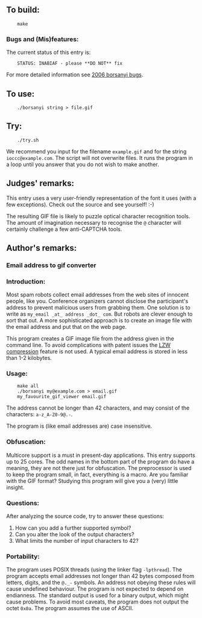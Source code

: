 ## To build:

```<!---sh-->
    make
```


### Bugs and (Mis)features:

The current status of this entry is:

```
    STATUS: INABIAF - please **DO NOT** fix
```

For more detailed information see [2006 borsanyi bugs](../../bugs.html#2006_borsanyi).


## To use:

```<!---sh-->
    ./borsanyi string > file.gif
```


## Try:

```<!---sh-->
    ./try.sh
```

We recommend you input for the filename `example.gif` and for the string
`ioccc@example.com`. The script will not overwrite files. It runs the program in
a loop until you answer that you do not wish to make another.


## Judges' remarks:

This entry uses a very user-friendly representation of the font
it uses (with a few exceptions).   Check out the source and see
yourself!  :-)

The resulting GIF file is likely to puzzle optical character
recognition tools.  The amount of imagination necessary to
recognise the `@` character will certainly challenge a few
anti-CAPTCHA tools.


## Author's remarks:

### Email address to gif converter

### Introduction:

Most spam robots collect email addresses from the web sites of
innocent people, like you. Conference organizers cannot disclose
the participant's address to prevent malicious users from
grabbing them. One solution is to write as `my_email _at_ address
_dot_ com`. But robots are clever enough to sort that out.  A
more sophisticated approach is to create an image file with the
email address and put that on the web page.

This program creates a GIF image file from the address given in the command
line. To avoid complications with patent issues the [LZW
compression](https://en.wikipedia.org/wiki/Lempel-Ziv-Welch) feature is not
used. A typical email address is stored in less than 1-2 kilobytes.


### Usage:

```<!---sh-->
    make all
    ./borsanyi my@example.com > email.gif
    my_favourite_gif_viewer email.gif
```

The address cannot be longer than 42 characters, and may consist of
the characters: `a-z_A-Z0-9@.-`.

The program is (like email addresses are) case insensitive.


### Obfuscation:


Multicore support is a must in present-day applications. This
entry supports up to 25 cores.  The odd names in the bottom
part of the program do have a meaning, they are not there just
for obfuscation. The preprocessor is used to keep the program
small, in fact, everything is a macro. Are you familiar with
the GIF format? Studying this program will give you a (very)
little insight.


### Questions:

After analyzing the source code, try to answer these questions:

1. How can you add a further supported symbol?
2. Can you alter the look of the output characters?
3. What limits the number of input characters to 42?


### Portability:

The program uses POSIX threads (using the linker flag `-lpthread`).
The program accepts email addresses not longer than 42 bytes
composed from letters, digits, and the `@._-` symbols. An address
not obeying these rules will cause undefined behaviour.  The
program is not expected to depend on endianness.  The standard
output is used for a binary output, which might cause problems.
To avoid most caveats, the program does not output the octet
`0x0a`.  The program assumes the use of ASCII.


<!--

    Copyright © 1984-2024 by Landon Curt Noll. All Rights Reserved.

    You are free to share and adapt this file under the terms of this license:

	Creative Commons Attribution-ShareAlike 4.0 International (CC BY-SA 4.0)

    For more information, see:

	https://creativecommons.org/licenses/by-sa/4.0/

-->
